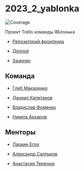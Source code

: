 # 2023_2_yablonka
![Coverage](https://img.shields.io/badge/Coverage-47.0%25-yellow)

Проект Trello команды ЯБлонька

- [Репозиторий фронтенда](https://github.com/frontend-park-mail-ru/2023_2_yablonka)

- [Деплой]( )

- [Swagger](https://app.swaggerhub.com/apis/IBlonka/IBLAPI/1.0.0)

## Команда
- [Глеб Макаренко](https://github.com/Glibusss)

- [Даниил Капитанов](https://github.com/SmileyTheSmile)

- [Владислав Фоменко](https://github.com/wolpy01)

- [Никита Архаров](https://github.com/bqback)

## Менторы
- [Ларкин Егор](https://github.com/WhoIsYgim)

- [Александр Салтыков](https://github.com/johnSamilin)

- [Анастасия Теренюк]()
